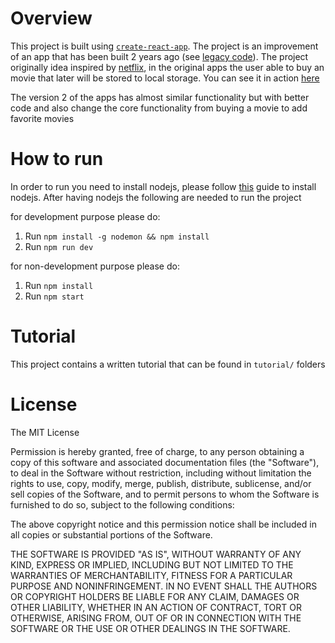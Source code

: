 # Overview
This project is built using [`create-react-app`](https://github.com/facebook/create-react-app). The project is an improvement of an app that has been built 2 years ago (see [legacy code](https://github.com/MirzaChilman/mini-project/tree/legacy)). The project originally idea inspired by [netflix](http://netflix.com/), in the original apps the user able to buy an movie that later will be stored to local storage. You can see it in action [here](https://5f9668cc108049698f8cbd8e--jolly-panini-1d05b8.netlify.app/)

The version 2 of the apps has almost similar functionality but with better code and also change the core functionality from buying a movie to add favorite movies

# How to run

In order to run you need to install nodejs, please follow [this](https://nodejs.org/en/download/) guide to install nodejs. After having nodejs the following are needed to run the project

for development purpose please do:
1. Run `npm install -g nodemon && npm install`
2. Run `npm run dev`

for non-development purpose please do:
1. Run `npm install`
2. Run `npm start`

# Tutorial

This project contains a written tutorial that can be found in `tutorial/` folders

# License
The MIT License

Permission is hereby granted, free of charge, to any person obtaining a copy
of this software and associated documentation files (the "Software"), to deal
in the Software without restriction, including without limitation the rights
to use, copy, modify, merge, publish, distribute, sublicense, and/or sell
copies of the Software, and to permit persons to whom the Software is
furnished to do so, subject to the following conditions:

The above copyright notice and this permission notice shall be included in
all copies or substantial portions of the Software.

THE SOFTWARE IS PROVIDED "AS IS", WITHOUT WARRANTY OF ANY KIND, EXPRESS OR
IMPLIED, INCLUDING BUT NOT LIMITED TO THE WARRANTIES OF MERCHANTABILITY,
FITNESS FOR A PARTICULAR PURPOSE AND NONINFRINGEMENT. IN NO EVENT SHALL THE
AUTHORS OR COPYRIGHT HOLDERS BE LIABLE FOR ANY CLAIM, DAMAGES OR OTHER
LIABILITY, WHETHER IN AN ACTION OF CONTRACT, TORT OR OTHERWISE, ARISING FROM,
OUT OF OR IN CONNECTION WITH THE SOFTWARE OR THE USE OR OTHER DEALINGS IN
THE SOFTWARE.
